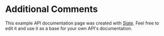 # Additional Comments

This example API documentation page was created with [Slate](https://github.com/lord/slate). Feel free to edit it and use it as a base for your own API's documentation.
